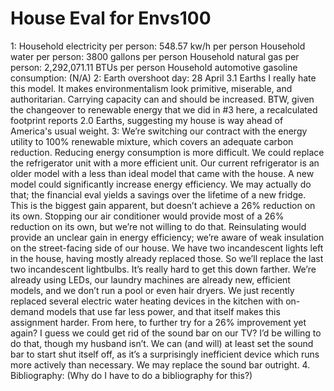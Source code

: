 # House Eval for Envs100

1:
Household electricity per person: 548.57 kw/h per person
Household water per person: 3800 gallons per person
Household natural gas per person: 2,292,071.11 BTUs per person
Household automotive gasoline consumption:  (N/A)
2:
Earth overshoot day: 28 April
3.1 Earths
I really hate this model.  It makes environmentalism look primitive, miserable, and authoritarian.  Carrying capacity can and should be increased.  BTW, given the changeover to renewable energy that we did in #3 here, a recalculated footprint reports 2.0 Earths, suggesting my house is way ahead of America's usual weight.
3:
We’re switching our contract with the energy utility to 100% renewable mixture, which covers an adequate carbon reduction.
Reducing energy consumption is more difficult.  We could replace the refrigerator unit with a more efficient unit.  Our current refrigerator is an older model with a less than ideal model that came with the house.  A new model could significantly increase energy efficiency.  We may actually do that; the financial eval yields a savings over the lifetime of a new fridge.  This is the biggest gain apparent, but doesn’t achieve a 26% reduction on its own.
Stopping our air conditioner would provide most of a 26% reduction on its own, but we’re not willing to do that.  Reinsulating would provide an unclear gain in energy efficiency; we’re aware of weak insulation on the street-facing side of our house.
We have two incandescent lights left in the house, having mostly already replaced those.  So we’ll replace the last two incandescent lightbulbs.
It’s really hard to get this down farther.  We’re already using LEDs, our laundry machines are already new, efficient models, and we don’t run a pool or even hair dryers.  We just recently replaced several electric water heating devices in the kitchen with on-demand models that use far less power, and that itself makes this assignment harder.  From here, to further try for a 26% improvement yet again?  I guess we could get rid of the sound bar on our TV?  I’d be willing to do that, though my husband isn’t.  We can (and will) at least set the sound bar to start shut itself off, as it’s a surprisingly inefficient device which runs more actively than necessary.  We may replace the sound bar outright.
4.
Bibliography: (Why do I have to do a bibliography for this?)